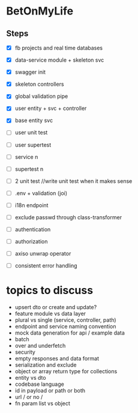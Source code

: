# BetOnMyLife

##  Steps
- [x] fb projects and real time databases
- [x] data-service module + skeleton svc
- [x] swagger init
- [x] skeleton controllers
- [x] global validation pipe
- [x] user entity + svc + controller
- [x] base entity svc
- [ ] user unit test
- [ ] user supertest
- [ ] service n
- [ ] supertest n
- [ ] 2 unit test //write unit test when it makes sense
- [ ] .env + validation (joi)
- [ ] i18n endpoint
- [ ] exclude passwd through class-transformer
- [ ] authentication
- [ ] authorization
- [ ] axiso unwrap operator
- [ ] consistent error handling


# topics to discuss
* upsert dto or create and update?
* feature module vs data layer
* plural vs single (service, controller, path)
* endpoint and service naming convention
* mock data generation for api / example data
* batch
* over and underfetch
* security 
* empty responses and data format
* serialization and exclude
* object or array return type for collections
* entity vs dto
* codebase language 
* id in payload or path or both
* url / or no /
* fn param list vs object
